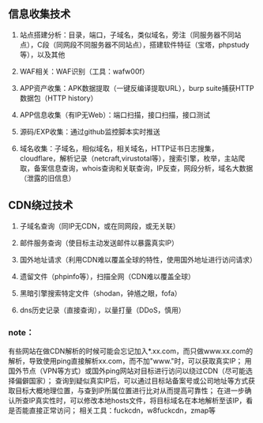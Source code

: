 ## 信息收集技术
1. 站点搭建分析：目录，端口，子域名，类似域名，旁注（同服务器不同站点），C段（同网段不同服务器不同站点），搭建软件特征（宝塔，phpstudy等），以及其他

2. WAF相关：WAF识别（工具：wafw00f）

3. APP资产收集：APK数据提取（一键反编译提取URL），burp suite捕获HTTP数据包（HTTP history）

4. APP信息收集（有IP无Web）：端口扫描，接口扫描，接口测试

5. 源码/EXP收集：通过github监控脚本实时推送

6. 域名收集：子域名，相似域名，相关域名，HTTP证书日志搜集，cloudflare，解析记录（netcraft,virustotal等），搜索引擎，枚举，主站爬取，备案信息查询，whois查询和关联查询，IP反查，网段分析，域名大数据（泄露的旧信息）

## CDN绕过技术
1. 子域名查询（同IP无CDN，或在同网段，或无关联）

2. 邮件服务查询（使目标主动发送邮件以暴露真实IP）

3. 国外地址请求（利用CDN难以覆盖全球的特性，使用国外地址进行访问请求）

4. 遗留文件（phpinfo等），扫描全网（CDN难以覆盖全球）

5. 黑暗引擎搜索特定文件（shodan，钟馗之眼，fofa）

6. dns历史记录（直接查询），以量打量（DDoS，慎用）

### note：
有些网站在做CDN解析的时候可能会忘记加入*.xx.com，而只做www.xx.com的解析，导致使用ping直接解析xx.com，而不加"www."时，可以获取真实IP；
用国外节点（VPN等方式）或国外ping网站对目标进行访问以绕过CDN（尽可能选择偏僻国家）；
查询到疑似真实IP后，可以通过目标站备案号或公司地址等方式获取目标大概地理位置，与查到IP所属位置进行比对从而提高可靠性；
在进一步确认所查IP真实性时，可以修改本地hosts文件，将目标域名在本地解析至该IP，看是否能直接正常访问；
相关工具：fuckcdn，w8fuckcdn，zmap等
